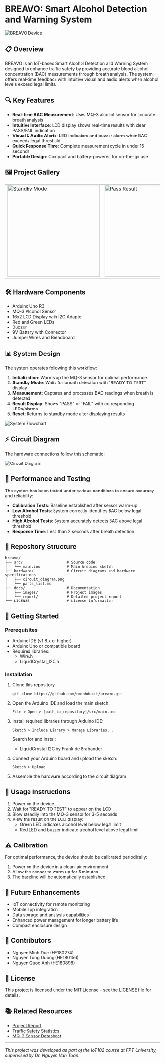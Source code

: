 # BREAVO: Smart Alcohol Detection and Warning System

![BREAVO Device](https://raw.githubusercontent.com/username/breavo/main/docs/images/banner.jpg)

## 📋 Overview

BREAVO is an IoT-based Smart Alcohol Detection and Warning System designed to enhance traffic safety by providing accurate blood alcohol concentration (BAC) measurements through breath analysis. The system offers real-time feedback with intuitive visual and audio alerts when alcohol levels exceed legal limits.

## 🔍 Key Features

- **Real-time BAC Measurement**: Uses MQ-3 alcohol sensor for accurate breath analysis
- **Intuitive Interface**: LCD display shows real-time results with clear PASS/FAIL indication
- **Visual & Audio Alerts**: LED indicators and buzzer alarm when BAC exceeds legal threshold
- **Quick Response Time**: Complete measurement cycle in under 15 seconds
- **Portable Design**: Compact and battery-powered for on-the-go use

## 🖼️ Project Gallery

<table>
  <tr>
    <td><img src="https://raw.githubusercontent.com/username/breavo/main/docs/images/device-standby.jpg" alt="Standby Mode" width="300"/></td>
    <td><img src="https://raw.githubusercontent.com/username/breavo/main/docs/images/device-pass.jpg" alt="Pass Result" width="300"/></td>
    <td><img src="https://raw.githubusercontent.com/username/breavo/main/docs/images/device-fail.jpg" alt="Fail Result" width="300"/></td>
  </tr>
</table>

## 🛠️ Hardware Components

- Arduino Uno R3
- MQ-3 Alcohol Sensor
- 16x2 LCD Display with I2C Adapter
- Red and Green LEDs
- Buzzer
- 9V Battery with Connector
- Jumper Wires and Breadboard

## 📊 System Design

The system operates following this workflow:

1. **Initialization**: Warms up the MQ-3 sensor for optimal performance
2. **Standby Mode**: Waits for breath detection with "READY TO TEST" display
3. **Measurement**: Captures and processes BAC readings when breath is detected
4. **Result Display**: Shows "PASS" or "FAIL" with corresponding LEDs/alarms
5. **Reset**: Returns to standby mode after displaying results

![System Flowchart](https://raw.githubusercontent.com/username/breavo/main/docs/images/flowchart.jpg)

## ⚡ Circuit Diagram

The hardware connections follow this schematic:

![Circuit Diagram](https://raw.githubusercontent.com/username/breavo/main/docs/images/circuit-diagram.jpg)

## 🧪 Performance and Testing

The system has been tested under various conditions to ensure accuracy and reliability:

- **Calibration Tests**: Baseline established after sensor warm-up
- **Low Alcohol Tests**: System correctly identifies BAC below legal threshold
- **High Alcohol Tests**: System accurately detects BAC above legal threshold
- **Response Time**: Less than 2 seconds after breath detection

## 📁 Repository Structure

```
breavo/
├── src/                    # Source code
│   └── main.ino            # Main Arduino sketch
├── hardware/               # Circuit diagrams and hardware specifications
│   ├── circuit_diagram.png
│   └── parts_list.md
├── docs/                   # Documentation
│   ├── images/             # Project images
│   └── report/             # Detailed project report
└── LICENSE                 # License information
```

## 🚀 Getting Started

### Prerequisites

- Arduino IDE (v1.8.x or higher)
- Arduino Uno or compatible board
- Required libraries:
  - Wire.h
  - LiquidCrystal_I2C.h

### Installation

1. Clone this repository:
   ```
   git clone https://github.com/nminhducit/breavo.git
   ```

2. Open the Arduino IDE and load the main sketch:
   ```
   File > Open > [path_to_repository]/src/main.ino
   ```

3. Install required libraries through Arduino IDE:
   ```
   Sketch > Include Library > Manage Libraries...
   ```
   Search for and install:
   - LiquidCrystal I2C by Frank de Brabander

4. Connect your Arduino board and upload the sketch:
   ```
   Sketch > Upload
   ```

5. Assemble the hardware according to the circuit diagram

## 📝 Usage Instructions

1. Power on the device
2. Wait for "READY TO TEST" to appear on the LCD
3. Blow steadily into the MQ-3 sensor for 3-5 seconds
4. View the result on the LCD display:
   - Green LED indicates alcohol level below legal limit
   - Red LED and buzzer indicate alcohol level above legal limit

## ⚠️ Calibration

For optimal performance, the device should be calibrated periodically:

1. Power on the device in a clean-air environment
2. Allow the sensor to warm up for 5 minutes
3. The baseline will be automatically established

## 🔮 Future Enhancements

- IoT connectivity for remote monitoring
- Mobile app integration
- Data storage and analysis capabilities
- Enhanced power management for longer battery life
- Compact enclosure design

## 👥 Contributors

- Nguyen Minh Duc (HE180274)
- Nguyen Tung Duong (HE180156)
- Nguyen Quoc Anh (HE180898)

## 📄 License

This project is licensed under the MIT License - see the [LICENSE](LICENSE) file for details.

## 📚 Related Resources

- [Project Report](docs/report/REPORT_IOT102_SP25-EN.pdf)
- [Traffic Safety Statistics](https://example.com/traffic-safety-stats)
- [MQ-3 Sensor Datasheet](https://example.com/mq3-datasheet)

---

*This project was developed as part of the IoT102 course at FPT University, supervised by Dr. Nguyen Van Toan.*
